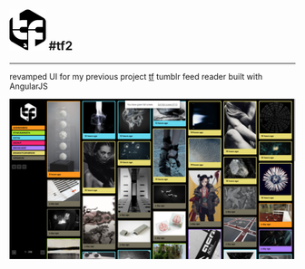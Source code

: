 ![alt text](https://raw.githubusercontent.com/dekztah/tf2/master/app/images/tf2_small.png)  #tf2
---
---
revamped UI for my previous project [tf](https://github.com/dekztah/tf)
tumblr feed reader built with AngularJS

![alt tag](https://raw.githubusercontent.com/dekztah/tf2/master/tf2_preview.png)
